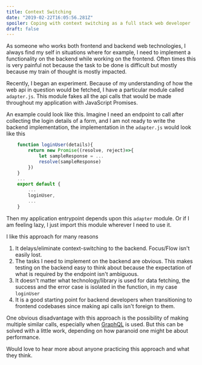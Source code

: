 ```yaml
---
title: Context Switching
date: "2019-02-22T16:05:56.281Z"
spoiler: Coping with context switching as a full stack web developer 
draft: false
---
```


As someone who works both frontend and backend web technologies, I always find my self in situations where for example, I need to implement a functionality on the backend while working on the frontend. Often times this is very painful not because the task to be done is difficult but mostly because my train of thought is mostly impacted. 

Recently, I began an experiment. Because of my understanding of how the web api in question would be fetched, I have a particular module called `adapter.js`. This module fakes all the api calls that would be made throughout my application with JavaScript Promises.

An example could look like this.
Imagine I need an endpoint to call after collecting the login details of a form, and I am not ready to write the backend implementation, the implementation in the `adapter.js` would look like this

```js
    function loginUser(details){
        return new Promise((resolve, reject)=>{
            let sampleResponse = ...
            resolve(sampleResponse)
        })
    }
    ...
    export default {
        ...
        loginUser,
        ...
    }
```

Then my application entrypoint depends upon this `adapter` module. Or if I am feeling lazy, I just import this module wherever I need to use it.

I like this approach for many reasons
1. It delays/eliminate context-switching to the backend. Focus/Flow isn't easily lost.
2. The tasks I need to implement on the backend are obvious. This makes testing on the backend easy to think about because the expectation of what is required by the endpoint isn't ambiguous.
3. It doesn't matter what technology/library is used for data fetching, the success and the error case is isolated in the function, in my case `loginUser`
4. It is a good starting point for backend developers when transitioning to  frontend codebases since making api calls isn't foreign to them.

One obvious disadvantage with this approach is the possibility of making multiple similar calls, especially when [GraphQL]() is used. But this can be solved with a little work, depending on how paranoid one might be about performance.

Would love to hear more about anyone practicing this approach and what they think.